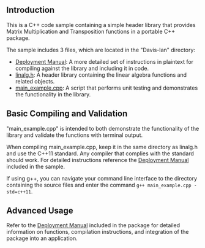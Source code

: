 ## Introduction
This is a C++ code sample containing a simple header library that provides  Matrix Multiplication and Transposition functions in a portable C++ package.

The sample includes 3 files, which are located in the "Davis-Ian" directory:

* [Deployment Manual][Manual]: A more detailed set of instructions in plaintext for compiling against the library and including it in code.  
* [linalg.h][Header]: A header library containing the linear algebra functions and related objects.  
* [main_example.cpp][Demonstrator]: A script that performs unit testing and demonstrates the functionality in the library.  



## Basic Compiling and Validation
"main_example.cpp" is intended to both demonstrate the functionality of the library and validate the functions with terminal output.

When compiling main_example.cpp, keep it in the same directory as linalg.h and use the C++11 standard. Any compiler that complies with the standard should work. For detailed instructions reference the [Deployment Manual][Manual-Compiling] included in the sample.

If using g++, you can navigate your command line interface to the directory containing the source files and enter the command `g++ main_example.cpp -std=c++11`.


## Advanced Usage
Refer to the [Deployment Manual][Manual] included in the package for detailed information on functions, compilation instructions, and integration of the package into an application.



[Manual]:https://github.com/idtx314/Linear-Algebra-Coding-Sample/blob/master/Davis-Ian/Deployment%20Manual.txt
[Manual-Compiling]:https://github.com/idtx314/Linear-Algebra-Coding-Sample/blob/master/Davis-Ian/Deployment%20Manual.txt#L66
[Header]:https://github.com/idtx314/Linear-Algebra-Coding-Sample/blob/master/Davis-Ian/linalg.h
[Demonstrator]:https://github.com/idtx314/Linear-Algebra-Coding-Sample/blob/master/Davis-Ian/main_example.cpp
